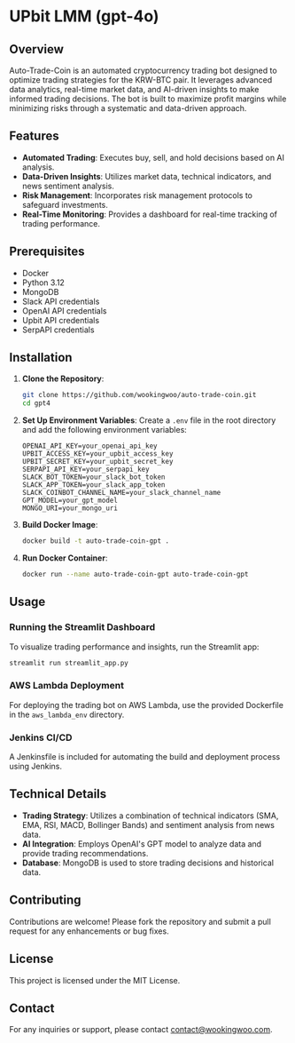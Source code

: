 # UPbit LMM (gpt-4o)

## Overview

Auto-Trade-Coin is an automated cryptocurrency trading bot designed to optimize trading strategies for the KRW-BTC pair. It leverages advanced data analytics, real-time market data, and AI-driven insights to make informed trading decisions. The bot is built to maximize profit margins while minimizing risks through a systematic and data-driven approach.

## Features

- **Automated Trading**: Executes buy, sell, and hold decisions based on AI analysis.
- **Data-Driven Insights**: Utilizes market data, technical indicators, and news sentiment analysis.
- **Risk Management**: Incorporates risk management protocols to safeguard investments.
- **Real-Time Monitoring**: Provides a dashboard for real-time tracking of trading performance.

## Prerequisites

- Docker
- Python 3.12
- MongoDB
- Slack API credentials
- OpenAI API credentials
- Upbit API credentials
- SerpAPI credentials

## Installation

1. **Clone the Repository**:

   ```sh
   git clone https://github.com/wookingwoo/auto-trade-coin.git
   cd gpt4
   ```

2. **Set Up Environment Variables**:
   Create a `.env` file in the root directory and add the following environment variables:

   ```plaintext
   OPENAI_API_KEY=your_openai_api_key
   UPBIT_ACCESS_KEY=your_upbit_access_key
   UPBIT_SECRET_KEY=your_upbit_secret_key
   SERPAPI_API_KEY=your_serpapi_key
   SLACK_BOT_TOKEN=your_slack_bot_token
   SLACK_APP_TOKEN=your_slack_app_token
   SLACK_COINBOT_CHANNEL_NAME=your_slack_channel_name
   GPT_MODEL=your_gpt_model
   MONGO_URI=your_mongo_uri
   ```

3. **Build Docker Image**:

   ```sh
   docker build -t auto-trade-coin-gpt .
   ```

4. **Run Docker Container**:

   ```sh
   docker run --name auto-trade-coin-gpt auto-trade-coin-gpt
   ```

## Usage

### Running the Streamlit Dashboard

To visualize trading performance and insights, run the Streamlit app:

```sh
streamlit run streamlit_app.py
```

### AWS Lambda Deployment

For deploying the trading bot on AWS Lambda, use the provided Dockerfile in the `aws_lambda_env` directory.

### Jenkins CI/CD

A Jenkinsfile is included for automating the build and deployment process using Jenkins.

## Technical Details

- **Trading Strategy**: Utilizes a combination of technical indicators (SMA, EMA, RSI, MACD, Bollinger Bands) and sentiment analysis from news data.
- **AI Integration**: Employs OpenAI's GPT model to analyze data and provide trading recommendations.
- **Database**: MongoDB is used to store trading decisions and historical data.

## Contributing

Contributions are welcome! Please fork the repository and submit a pull request for any enhancements or bug fixes.

## License

This project is licensed under the MIT License.

## Contact

For any inquiries or support, please contact [contact@wookingwoo.com](mailto:contact@wookingwoo.com).
